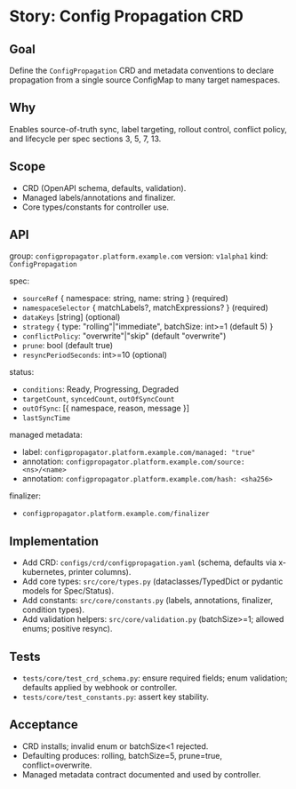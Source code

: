 # Story: Config Propagation CRD

## Goal
Define the `ConfigPropagation` CRD and metadata conventions to declare propagation from a single source ConfigMap to many target namespaces.

## Why
Enables source-of-truth sync, label targeting, rollout control, conflict policy, and lifecycle per spec sections 3, 5, 7, 13.

## Scope
- CRD (OpenAPI schema, defaults, validation).
- Managed labels/annotations and finalizer.
- Core types/constants for controller use.

## API
group: `configpropagator.platform.example.com`
version: `v1alpha1`
kind: `ConfigPropagation`

spec:
- `sourceRef` { namespace: string, name: string } (required)
- `namespaceSelector` { matchLabels?, matchExpressions? } (required)
- `dataKeys` [string] (optional)
- `strategy` { type: "rolling"|"immediate", batchSize: int>=1 (default 5) }
- `conflictPolicy`: "overwrite"|"skip" (default "overwrite")
- `prune`: bool (default true)
- `resyncPeriodSeconds`: int>=10 (optional)

status:
- `conditions`: Ready, Progressing, Degraded
- `targetCount`, `syncedCount`, `outOfSyncCount`
- `outOfSync`: [{ namespace, reason, message }]
- `lastSyncTime`

managed metadata:
- label: `configpropagator.platform.example.com/managed: "true"`
- annotation: `configpropagator.platform.example.com/source: <ns>/<name>`
- annotation: `configpropagator.platform.example.com/hash: <sha256>`

finalizer:
- `configpropagator.platform.example.com/finalizer`

## Implementation
- Add CRD: `configs/crd/configpropagation.yaml` (schema, defaults via x-kubernetes, printer columns).
- Add core types: `src/core/types.py` (dataclasses/TypedDict or pydantic models for Spec/Status).
- Add constants: `src/core/constants.py` (labels, annotations, finalizer, condition types).
- Add validation helpers: `src/core/validation.py` (batchSize>=1; allowed enums; positive resync).

## Tests
- `tests/core/test_crd_schema.py`: ensure required fields; enum validation; defaults applied by webhook or controller.
- `tests/core/test_constants.py`: assert key stability.

## Acceptance
- CRD installs; invalid enum or batchSize<1 rejected.
- Defaulting produces: rolling, batchSize=5, prune=true, conflict=overwrite.
- Managed metadata contract documented and used by controller.
